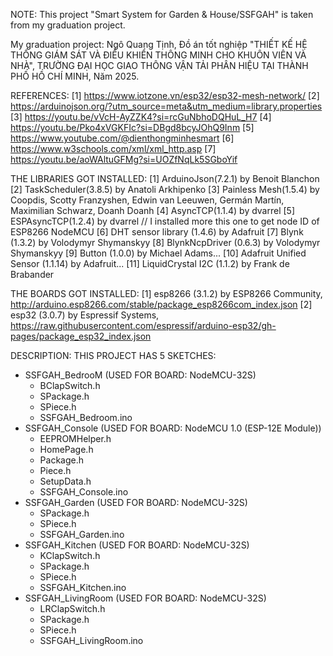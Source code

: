 NOTE: This project "Smart System for Garden & House/SSFGAH" is taken from my graduation project.

My graduation project: Ngô Quang Tịnh, Đồ án tốt nghiệp "THIẾT KẾ HỆ THỐNG GIÁM SÁT VÀ ĐIỀU KHIỂN THÔNG MINH CHO KHUÔN VIÊN VÀ NHÀ", TRƯỜNG ĐẠI HỌC GIAO THÔNG VẬN TẢI PHÂN HIỆU TẠI THÀNH PHỐ HỒ CHÍ MINH, Năm 2025.

REFERENCES:
[1] https://www.iotzone.vn/esp32/esp32-mesh-network/
[2] https://arduinojson.org/?utm_source=meta&utm_medium=library.properties
[3] https://youtu.be/vVcH-AyZZK4?si=rcGuNbhoDQHuL_H7
[4] https://youtu.be/Pko4xVGKFIc?si=DBgd8bcyJOhQ9Inm
[5] https://www.youtube.com/@dienthongminhesmart
[6] https://www.w3schools.com/xml/xml_http.asp
[7] https://youtu.be/aoWAltuGFMg?si=UOZfNqLk5SGboYif

THE LIBRARIES GOT INSTALLED:
[1] ArduinoJson(7.2.1) by Benoit Blanchon
[2] TaskScheduler(3.8.5) by Anatoli Arkhipenko
[3] Painless Mesh(1.5.4) by Coopdis, Scotty Franzyshen, Edwin van Leeuwen, Germán Martín, Maximilian Schwarz, Doanh Doanh
[4] AsyncTCP(1.1.4) by dvarrel
[5] ESPAsyncTCP(1.2.4) by dvarrel // I installed more this one to get node ID of ESP8266 NodeMCU
[6] DHT sensor library (1.4.6) by Adafruit
[7] Blynk (1.3.2) by Volodymyr Shymanskyy
[8] BlynkNcpDriver (0.6.3) by Volodymyr Shymanskyy
[9] Button (1.0.0) by Michael Adams...
[10] Adafruit Unified Sensor (1.1.14) by Adafruit...
[11] LiquidCrystal I2C (1.1.2) by Frank de Brabander

THE BOARDS GOT INSTALLED:
[1] esp8266 (3.1.2) by ESP8266 Community, http://arduino.esp8266.com/stable/package_esp8266com_index.json
[2] esp32 (3.0.7) by Espressif Systems, https://raw.githubusercontent.com/espressif/arduino-esp32/gh-pages/package_esp32_index.json

DESCRIPTION:
THIS PROJECT HAS 5 SKETCHES:
  - SSFGAH_BedrooM (USED FOR BOARD: NodeMCU-32S)
    + BClapSwitch.h
    + SPackage.h
    + SPiece.h
    + SSFGAH_Bedroom.ino
  - SSFGAH_Console (USED FOR BOARD: NodeMCU 1.0 (ESP-12E Module))
    + EEPROMHelper.h
    + HomePage.h
    + Package.h
    + Piece.h
    + SetupData.h
    + SSFGAH_Console.ino
  - SSFGAH_Garden (USED FOR BOARD: NodeMCU-32S)
    + SPackage.h
    + SPiece.h
    + SSFGAH_Garden.ino
  - SSFGAH_Kitchen (USED FOR BOARD: NodeMCU-32S)
    + KClapSwitch.h
    + SPackage.h
    + SPiece.h
    + SSFGAH_Kitchen.ino
  - SSFGAH_LivingRoom (USED FOR BOARD: NodeMCU-32S)
    + LRClapSwitch.h
    + SPackage.h
    + SPiece.h
    + SSFGAH_LivingRoom.ino
